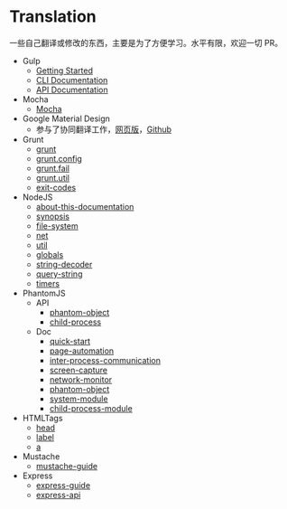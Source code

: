 # Translation

一些自己翻译或修改的东西，主要是为了方便学习。水平有限，欢迎一切 PR。

* Gulp
    * [Getting Started](https://github.com/poppinlp/Lranslation/blob/master/gulp/getting-started.md)
    * [CLI Documentation](https://github.com/poppinlp/Lranslation/blob/master/gulp/CLI.md)
    * [API Documentation](https://github.com/poppinlp/Lranslation/blob/master/gulp/API.md)
* Mocha
    * [Mocha](https://mochacn.github.io/)
* Google Material Design
    * 参与了协同翻译工作，[网页版](http://design.1sters.com/)，[Github](https://github.com/1sters/material_design_zh)
* Grunt
    * [grunt](https://github.com/poppinlp/Lranslation/blob/master/grunt/api/grunt.md)
    * [grunt.config](https://github.com/poppinlp/Lranslation/blob/master/grunt/api/grunt.config.md)
    * [grunt.fail](https://github.com/poppinlp/Lranslation/blob/master/grunt/api/grunt.fail.md)
    * [grunt.util](https://github.com/poppinlp/Lranslation/blob/master/grunt/api/grunt.util.md)
    * [exit-codes](https://github.com/poppinlp/Lranslation/blob/master/grunt/api/exit-codes.md)
* NodeJS
    * [about-this-documentation](https://github.com/poppinlp/Lranslation/blob/master/nodejs/about-this-documentation.md)
    * [synopsis](https://github.com/poppinlp/Lranslation/blob/master/nodejs/synopsis.md)
    * [file-system](https://github.com/poppinlp/Lranslation/blob/master/nodejs/file-system.md)
    * [net](https://github.com/poppinlp/Lranslation/blob/master/nodejs/net.md)
    * [util](https://github.com/poppinlp/Lranslation/blob/master/nodejs/util.md)
    * [globals](https://github.com/poppinlp/Lranslation/blob/master/nodejs/globals.md)
    * [string-decoder](https://github.com/poppinlp/Lranslation/blob/master/nodejs/string-decoder.md)
    * [query-string](https://github.com/poppinlp/Lranslation/blob/master/nodejs/query-string.md)
    * [timers](https://github.com/poppinlp/Lranslation/blob/master/nodejs/timers.md)
* PhantomJS
    * API
        * [phantom-object](https://github.com/poppinlp/Lranslation/blob/master/phantomJS/api/phantom-object.md)
        * [child-process](https://github.com/poppinlp/Lranslation/blob/master/phantomJS/api/child-process.md)
    * Doc
        * [quick-start](https://github.com/poppinlp/Lranslation/blob/master/phantomJS/doc/quick-start.md)
        * [page-automation](https://github.com/poppinlp/Lranslation/blob/master/phantomJS/doc/page-automation.md)
        * [inter-process-communication](https://github.com/poppinlp/Lranslation/blob/master/phantomJS/doc/inter-process-communication.md)
        * [screen-capture](https://github.com/poppinlp/Lranslation/blob/master/phantomJS/doc/screen-capture.md)
        * [network-monitor](https://github.com/poppinlp/Lranslation/blob/master/phantomJS/doc/network-monitor.md)
        * [phantom-object](https://github.com/poppinlp/Lranslation/blob/master/phantomJS/doc/phantom-object.md)
        * [system-module](https://github.com/poppinlp/Lranslation/blob/master/phantomJS/doc/system.md)
        * [child-process-module](https://github.com/poppinlp/Lranslation/blob/master/phantomJS/doc/child-process.md)
* HTMLTags
    * [head](https://github.com/poppinlp/Lranslation/blob/master/HTMLTags/head.md)
    * [label](https://github.com/poppinlp/Lranslation/blob/master/HTMLTags/label.md)
    * [a](https://github.com/poppinlp/Lranslation/blob/master/HTMLTags/a.md)
* Mustache
    * [mustache-guide](https://github.com/poppinlp/Lranslation/blob/master/mustache/mustache-guide.md)
* Express
    * [express-guide](https://github.com/poppinlp/Lranslation/blob/master/express/express-guide.md)
    * [express-api](https://github.com/poppinlp/Lranslation/blob/master/express/express-api.md)
